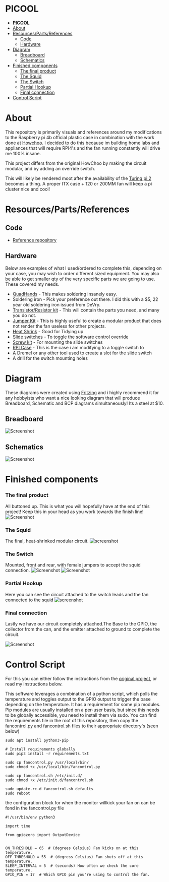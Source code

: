 # **PICOOL**

- [**PICOOL**](#picool)
- [About](#about)
- [Resources/Parts/References](#resourcespartsreferences)
  - [Code](#code)
  - [Hardware](#hardware)
- [Diagram](#diagram)
  - [Breadboard](#breadboard)
  - [Schematics](#schematics)
- [Finished components](#finished-components)
    - [The final product](#the-final-product)
    - [The Squid](#the-squid)
    - [The Switch](#the-switch)
    - [Partial Hookup](#partial-hookup)
    - [Final connection](#final-connection)
- [Control Script](#control-script)
# About
This repository is primarily visuals and references around my modifications to the Raspberry pi 4b official plastic case in combination with the work done at [Howchoo](https://howchoo.com/g/ote2mjkzzta/control-raspberry-pi-fan-temperature-python). I decided to do this because im building home labs and appliances that will require RPI4's and the fan running constantly will drive me 100% insane.

This project differs from the original HowChoo by making the circuit modular, and by adding an override switch.

This will likely be rendered moot after the availability of the [Turing pi 2](https://turingpi.com/) becomes a thing. A proper ITX case + 120 or 200MM fan will keep a pi cluster nice and cool!

# Resources/Parts/References

## Code

* [Reference repository](https://github.com/Howchoo/pi-fan-controller)

## Hardware
Below are examples of what I used/ordered to complete this, depending on your case, you may wish to order different sized equipment. You may also be able to get smaller qty of the very specific parts we are going to use. These covered my needs.
* [QuadHands](https://www.amazon.com/gp/product/B00GIKVP5K/ref=ppx_yo_dt_b_asin_title_o00_s01?ie=UTF8&psc=1) - This makes soldering insanely easy.
* Soldering iron - Pick your preference out there. I did this with a $5, 22 year old soldering iron issued from DeVry.
* [Transistor/Resistor kit](https://www.amazon.com/gp/product/B07G46LNCG/ref=ppx_yo_dt_b_asin_title_o05_s01?ie=UTF8&psc=1) - This will contain the parts you need, and many you do not.
* [Jumper Kit](https://www.amazon.com/gp/product/B077N58HFK/ref=ppx_yo_dt_b_asin_title_o05_s01?ie=UTF8&psc=1) - This is highly useful to create a modular product that does not render the fan useless for other projects. 
* [Heat Shrink](https://www.amazon.com/gp/product/B07WWWPR2X/ref=ppx_yo_dt_b_asin_title_o05_s00?ie=UTF8&psc=1) - Good for Tidying up
* [Slide switches](https://www.amazon.com/gp/product/B08232XVL5/ref=ppx_yo_dt_b_asin_title_o02_s00?ie=UTF8&psc=1) - To toggle the software control override
* [Screw kit](https://www.amazon.com/gp/product/B075SBJN6Z/ref=ppx_yo_dt_b_asin_title_o01_s00?ie=UTF8&psc=1) - For mounting the slide switches
* [RPI Case](https://www.canakit.com/raspberry-pi-4-case.html) - This is the case i am modifying to a toggle switch to
* A Dremel or any other tool used to create a slot for the slide switch
* A drill for the switch mounting holes 

# Diagram
These diagrams were created using [Fritzing](https://fritzing.org/) and i highly recommend it for any hobbyists who want a nice looking diagram that will produce Breadboard, Schematic and BCP diagrams simultaneously! Its a steel at $10.

## Breadboard
![Screenshot](Documentation/Images/PiCooler_bb.png)

## Schematics
![Screenshot](Documentation/Images/PiCooler_schem.png)

# Finished components
### The final product
All buttoned up. This is what you will hopefully have at the end of this project! Keep this in your head as you work towards the finish line!
![Screenshot](Documentation/Images/FinishedProduct.png)

### The Squid
The final, heat-shrinked modular circuit. 
![screenshot](Documentation/Images/Squid.png)


### The Switch
Mounted, front and rear, with female jumpers to accept the squid connection.
![Screenshot](Documentation/Images/FrontSwitch.png)
![Screenshot](Documentation/Images/RearSwitch.png)

### Partial Hookup
Here you can see the circuit attached to the switch leads and the fan connected to the squid
![screenshot](Documentation/Images/PartialHookup.png)

### Final connection
Lastly we have our circuit completely attached.The Base to the GPIO, the collector from the can, and the emitter attached to ground to complete the circuit.

![Screenshot](Documentation/Images/boardhookup.png)


# Control Script
For this you can either follow the instructions from the [original project](https://github.com/Howchoo/pi-fan-controller), or read my instructions below.

This software leverages a combination of a python script, which polls the temperature and toggles output to the GPIO output to trigger the base depending on the temperature. It has a requirement for some pip modules. Pip modules are usually installed on a per-user basis, but since this needs to be globally accessible, you need to install them via sudo. You can find the requirements file in the root of this repository, then copy the fancontrol.py and fancontrol.sh files to their appropriate directory's (seen below)

```
sudo apt install python3-pip

# Install requirements globally
sudo pip3 install -r requirements.txt

sudo cp fancontrol.py /usr/local/bin/
sudo chmod +x /usr/local/bin/fancontrol.py

sudo cp fancontrol.sh /etc/init.d/
sudo chmod +x /etc/init.d/fancontrol.sh

sudo update-rc.d fancontrol.sh defaults
sudo reboot
```

the configuration block for when the monitor willkick your fan on can be fond in the fancontrol.py file

```
#!/usr/bin/env python3

import time

from gpiozero import OutputDevice


ON_THRESHOLD = 65  # (degrees Celsius) Fan kicks on at this temperature.
OFF_THRESHOLD = 55  # (degress Celsius) Fan shuts off at this temperature.
SLEEP_INTERVAL = 5  # (seconds) How often we check the core temperature.
GPIO_PIN = 17  # Which GPIO pin you're using to control the fan.
```